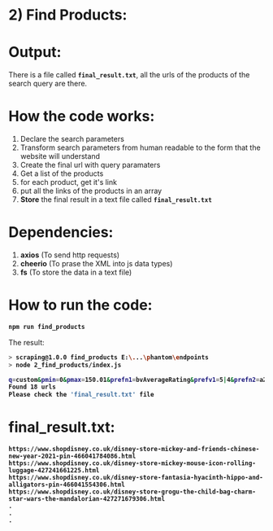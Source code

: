 # 2) Find Products:


# Output:

There is a file called **`final_result.txt`**, all the urls 
of the products of the search query are there.



# How the code works:

1. Declare the search parameters
2. Transform search parameters from human readable to the form that
the website will understand
3. Create the final url with query paramaters
4. Get a list of the products
5. for each product, get it's link
6. put all the links of the products in an array
7. **Store** the final result in a text file called 
	**`final_result.txt`**


# Dependencies:

1. **axios** (To send http requests)
2. **cheerio** (To prase the XML into js data types)
3. **fs** (To store the data in a text file)



# How to run the code:

<b>

```bash
npm run find_products
```
</b>

The result:

<b>

```bash
> scraping@1.0.0 find_products E:\...\phantom\endpoints
> node 2_find_products/index.js

q=custom&pmin=0&pmax=150.01&prefn1=bvAverageRating&prefv1=5|4&prefn2=a2000002&prefv2=Collectibles|Clothing|Accessories&prefn3=a1000201&prefv3=Backpack|Coats %26 Jackets|Key Chains|Limited Edition|Luggage|Pins&prefn4=a2000001&prefv4=Mickey and Friends|Toy Story|The Mandalorian|Up&
Found 18 urls
Please check the 'final_result.txt' file
```
</b>




# final_result.txt:

<b>

```
https://www.shopdisney.co.uk/disney-store-mickey-and-friends-chinese-new-year-2021-pin-466041784086.html
https://www.shopdisney.co.uk/disney-store-mickey-mouse-icon-rolling-luggage-427241661225.html
https://www.shopdisney.co.uk/disney-store-fantasia-hyacinth-hippo-and-alligators-pin-466041554306.html
https://www.shopdisney.co.uk/disney-store-grogu-the-child-bag-charm-star-wars-the-mandalorian-427271679306.html
.
.
.
```
</b>
